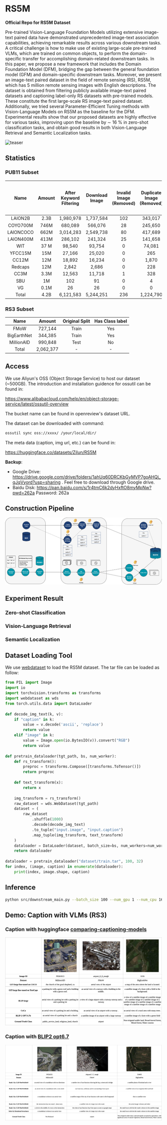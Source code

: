 # RS5M

**Official Repo for RS5M Dataset**

Pre-trained Vision-Language Foundation Models utilizing extensive image-text paired data have demonstrated unprecedented image-text association capabilities, achieving remarkable results across various downstream tasks. A critical challenge is how to make use of existing large-scale pre-trained VLMs, which are trained on common objects, to perform the domain-specific transfer for accomplishing domain-related downstream tasks. In this paper, we propose a new framework that includes the Domain Foundation Model (DFM), bridging the gap between the general foundation model (GFM) and domain-specific downstream tasks. Moreover, we present an image-text paired dataset in the field of remote sensing (RS), RS5M, which has 5 million remote sensing images with English descriptions. The dataset is obtained from filtering publicly available image-text paired datasets and captioning label-only RS datasets with pre-trained models. These constitute the first large-scale RS image-text paired dataset. Additionally, we tried several Parameter-Efficient Tuning methods with Vision-Language Models on RS5M as the baseline for the DFM. Experimental results show that our proposed datasets are highly effective for various tasks, improving upon the baseline by $\sim$ 16 % in zero-shot classification tasks, and obtain good results in both Vision-Language Retrieval and Semantic Localization tasks.

![teaser](img/15datasets_teaser.png)



## Statistics
### PUB11 Subset

| Name               | Amount |   After Keyword Filtering |   Download Image|  Invalid Image (Removed) |   Duplicate Image (Removed)|  Outlier images (Removed by VLM and RS Detector)|  Remain |
|:------------------:|:------:|:-------------------------:|:----------:|:------------------------:|:---------------------:|:------------------------------:|:--------:|
| LAION2B            | 2.3B   | 1,980,978   | 1,737,584   |             102          |        343,017        |          333,686               |1,060,779 |
| COYO700M           | 746M   | 680,089     | 566,076     |     28                   |245,650                |94,329                          | 226,069  |
| LAIONCOCO          | 662M   | 3,014,283   | 2,549,738   |       80                 |417,689                |527,941                         | 1,604,028|
| LAION400M          | 413M   | 286,102     | 241,324     |25                        |141,658                |23,860                          | 75,781    |
| WIT                | 37 M   | 98,540      | 93,754      |0                         |74,081                 |9,299                           | 10,374    |
| YFCC15M            | 15M    | 27,166      | 25,020      |0                         |265                    |15,126                          | 9,629     |
| CC12M              | 12M    | 18,892      | 16,234      | 0                        |1,870                  |4,330                           |10,034    |
| Redcaps            | 12M    | 2,842       | 2,686       | 0                        |228                    |972                             |1,486     |
| CC3M               | 3.3M   | 12,563      | 11,718      | 1                        |328                    |1,817                           |9,572     |
| SBU                | 1M     | 102         | 91          |0                         |4                      |36                              |51        |
| VG                 | 0.1M   | 26          | 26          | 0                        |0                      |20                              |6         |
| Total              | 4.2B   | 6,121,583   | 5,244,251   | 236                        |1,224,790              |1,011,416                       |3,007,809 |


### RS3 Subset

| Name               | Amount | Original Split | Has Class label |
|:------------------:|:------:|:--------------:|:---------------:|
|FMoW|727,144|Train|Yes|
|BigEarthNet|344,385|Train|Yes|
|MillionAID|990,848|Test|No|
|Total|2,062,377|-|-|


## Access
We use Aliyun's OSS (Object Storage Service) to host our dataset (~500GB). The introduction and installation guidence for ossutil can be found in: 

https://www.alibabacloud.com/help/en/object-storage-service/latest/ossutil-overview

The bucket name can be found in openreview's dataset URL.

The dataset can be downloaded with command:

```bash
ossutil sync oss://xxxx/ /your/local/dir/
```

The meta data (caption, img url, etc.) can be found in: 

https://huggingface.co/datasets/Zilun/RS5M

**Backup**: 
* Google Drive: https://drive.google.com/drive/folders/1ahUq60DRCKbGyMVP7goAHQj_qJqVyord?usp=sharing . Feel free to download through Google drive.
* Baidu Disk: https://pan.baidu.com/s/1r4tmC6k2dyHxftO8myMpNw?pwd=262a Password: 262a

## Construction Pipeline

![teaser](img/pipeline.jpg)



## Experiment Result

### Zero-shot Classification

### Vision-Language Retrieval

### Semantic Localization


## Dataset Loading Tool
We use [webdataset](https://webdataset.github.io/webdataset/) to load the RS5M dataset. The tar file can be loaded as follow:

```python
from PIL import Image
import io
import torchvision.transforms as transforms
import webdataset as wds
from torch.utils.data import DataLoader

def decode_img_text(k, v):
    if "caption" in k:
        value = v.decode('ascii', 'replace')
        return value
    elif "image" in k:
        value = Image.open(io.BytesIO(v)).convert("RGB")
        return value

def pretrain_dataloader(tgt_path, bs, num_worker):
    def rs_transform():
        preproc = transforms.Compose([transforms.ToTensor()])
        return preproc

    def text_transform(x):
        return x

    img_transform = rs_transform()
    raw_dataset = wds.WebDataset(tgt_path)
    dataset = (
        raw_dataset
            .shuffle(1000)
            .decode(decode_img_text)
            .to_tuple("input.image", "input.caption")
            .map_tuple(img_transform, text_transform)
    )
    dataloader = DataLoader(dataset, batch_size=bs, num_workers=num_worker)
    return dataloader

dataloader = pretrain_dataloader("dataset/train.tar", 100, 32)
for index, (image, caption) in enumerate(dataloader):
    print(index, image.shape, caption)
```

## Inference
```bash
python src/downstream_main.py --batch_size 100 --num_gpu 1 --num_cpu 16 --downstream_dataset_root ../datasets/downstream_task_dataset  --downstream_config_path ../configs/downstream_adapter-unipelt_ViT-B-32-quickgelu_EuroSAT.yaml
```

## Demo: Caption with VLMs (RS3)

### Caption with huggingface [comparing-captioning-models](https://huggingface.co/spaces/nielsr/comparing-captioning-models)
![teaser](img/rs3_caption_compare.jpg)

### Caption with [BLIP2 opt6.7](https://huggingface.co/docs/transformers/main/model_doc/blip-2)
![teaser](img/blip2_captioning_result.jpg)


